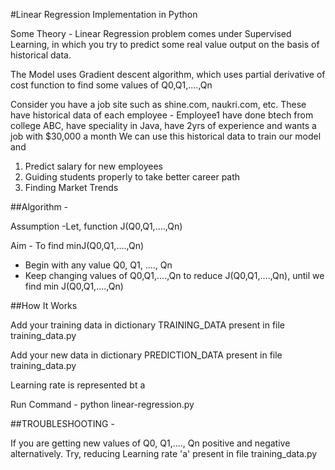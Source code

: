 #Linear Regression Implementation in Python

Some Theory - Linear Regression problem comes under Supervised Learning, in which you try to predict some real value output on the basis of historical data.

The Model uses Gradient descent algorithm, which uses partial derivative of cost function to find some values of Q0,Q1,....,Qn

Consider you have a job site such as shine.com, naukri.com, etc.
These have historical data of each employee - Employee1 have done btech from college ABC, have speciality in Java, have 2yrs of experience and wants a job with $30,000 a month
We can use this historical data to train our model and
1. Predict salary for new employees
2. Guiding students properly to take better career path
3. Finding Market Trends

##Algorithm -

Assumption -Let, function J(Q0,Q1,....,Qn)

Aim - To find minJ(Q0,Q1,....,Qn)

- Begin with any value Q0, Q1, ...., Qn
- Keep changing values of Q0,Q1,....,Qn to reduce J(Q0,Q1,....,Qn), until we find min J(Q0,Q1,....,Qn)

##How It Works

Add your training data in dictionary TRAINING_DATA present in file training_data.py

Add your new data in dictionary PREDICTION_DATA present in file training_data.py

Learning rate is represented bt a

Run Command - python linear-regression.py

##TROUBLESHOOTING -

If you are getting new values of Q0, Q1,...., Qn positive and negative alternatively. Try, reducing Learning rate 'a' present in file training_data.py


